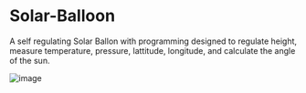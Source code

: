 # Solar-Balloon

A self regulating Solar Ballon with programming designed to regulate height, measure temperature, pressure, lattitude, longitude, and calculate the angle of the sun. 

![image](https://github.com/AndrewLinCMD/Solar-Balloon/assets/16857889/5b136a01-918c-4642-b16d-763247a59510)
